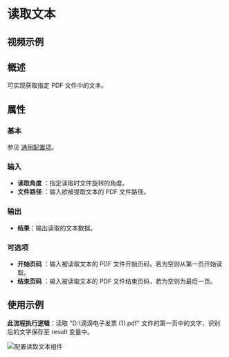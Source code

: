 # 读取文本

## 视频示例

## 概述

可实现获取指定 PDF 文件中的文本。

## 属性

### 基本

参见 [通用配置项](../Appendix/CommonConfigurationItems.md)。

### 输入

- **读取角度** ：指定读取时文件旋转的角度。
- **文件路径** ：输入欲被提取文本的 PDF 文件路径。

### 输出

- **结果**：输出读取的文本数据。

### 可选项

- **开始页码** ：输入被读取文本的 PDF 文件开始页码，若为空则从第一页开始读取。
- **结束页码** ：输入被读取文本的 PDF 文件结束页码，若为空则为最后一页。

## 使用示例

**此流程执行逻辑**：读取 "D:\\滴滴电子发票 (1).pdf" 文件的第一页中的文字，识别后的文字保存至 result 变量中。

![配置读取文本组件](https://docimages.blob.core.chinacloudapi.cn/images/Activities/ExtractText_2.png)
